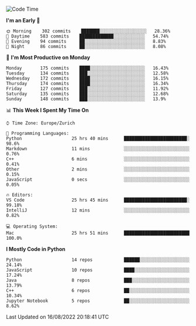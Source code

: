 <!--START_SECTION:waka-->
![Code Time](http://img.shields.io/badge/Code%20Time-39%20hrs%2037%20mins-blue)

**I'm an Early 🐤** 

```text
🌞 Morning    302 commits    ███████░░░░░░░░░░░░░░░░░░   28.36% 
🌆 Daytime    583 commits    █████████████░░░░░░░░░░░░   54.74% 
🌃 Evening    94 commits     ██░░░░░░░░░░░░░░░░░░░░░░░   8.83% 
🌙 Night      86 commits     ██░░░░░░░░░░░░░░░░░░░░░░░   8.08%

```
📅 **I'm Most Productive on Monday** 

```text
Monday       175 commits    ████░░░░░░░░░░░░░░░░░░░░░   16.43% 
Tuesday      134 commits    ███░░░░░░░░░░░░░░░░░░░░░░   12.58% 
Wednesday    172 commits    ████░░░░░░░░░░░░░░░░░░░░░   16.15% 
Thursday     174 commits    ████░░░░░░░░░░░░░░░░░░░░░   16.34% 
Friday       127 commits    ███░░░░░░░░░░░░░░░░░░░░░░   11.92% 
Saturday     135 commits    ███░░░░░░░░░░░░░░░░░░░░░░   12.68% 
Sunday       148 commits    ███░░░░░░░░░░░░░░░░░░░░░░   13.9%

```


📊 **This Week I Spent My Time On** 

```text
⌚︎ Time Zone: Europe/Zurich

💬 Programming Languages: 
Python                   25 hrs 40 mins      ████████████████████████░   98.6% 
Markdown                 11 mins             ░░░░░░░░░░░░░░░░░░░░░░░░░   0.76% 
C++                      6 mins              ░░░░░░░░░░░░░░░░░░░░░░░░░   0.41% 
Other                    2 mins              ░░░░░░░░░░░░░░░░░░░░░░░░░   0.15% 
JavaScript               0 secs              ░░░░░░░░░░░░░░░░░░░░░░░░░   0.05%

🔥 Editors: 
VS Code                  25 hrs 45 mins      ████████████████████████░   99.18% 
IntelliJ                 12 mins             ░░░░░░░░░░░░░░░░░░░░░░░░░   0.82%

💻 Operating System: 
Mac                      25 hrs 51 mins      █████████████████████████   100.0%

```

**I Mostly Code in Python** 

```text
Python                   14 repos            ██████░░░░░░░░░░░░░░░░░░░   24.14% 
JavaScript               10 repos            ████░░░░░░░░░░░░░░░░░░░░░   17.24% 
Java                     8 repos             ███░░░░░░░░░░░░░░░░░░░░░░   13.79% 
C++                      6 repos             ██░░░░░░░░░░░░░░░░░░░░░░░   10.34% 
Jupyter Notebook         5 repos             ██░░░░░░░░░░░░░░░░░░░░░░░   8.62%

```



 Last Updated on 16/08/2022 20:18:41 UTC
<!--END_SECTION:waka-->　　
